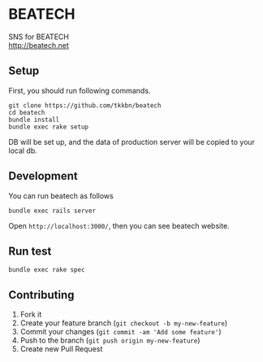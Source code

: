 # BEATECH
SNS for BEATECH  
http://beatech.net

## Setup
First, you should run following commands.
```
git clone https://github.com/tkkbn/beatech
cd beatech
bundle install
bundle exec rake setup
```
DB will be set up, and the data of production server will be copied to your local db.

## Development
You can run beatech as follows
```
bundle exec rails server
```
Open `http://localhost:3000/`, then you can see beatech website.

## Run test
```
bundle exec rake spec
```

## Contributing

1. Fork it  
2. Create your feature branch (`git checkout -b my-new-feature`)  
3. Commit your changes (`git commit -am 'Add some feature'`)  
4. Push to the branch (`git push origin my-new-feature`)  
5. Create new Pull Request  

